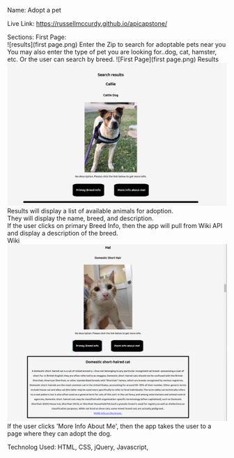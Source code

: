 Name: Adopt a pet

Live Link: https://russellmccurdy.github.io/apicapstone/

Sections:
First Page:  
![results](first page.png)
Enter the Zip to search for adoptable pets near you
You may also enter the type of pet you are looking for..dog, cat, hamster, etc.
Or the user can search by breed.
![First Page](first page.png)
Results
![results](results.png)
Results will display a list of available animals for adoption.  
 They will display the name, breed, and description.  
 If the user clicks on primary Breed Info, then the app will pull from Wiki API and display a description of the breed.  
 Wiki
![wiki](wiki.png)
If the user clicks 'More Info About Me', then the app takes the user to a page where they can adopt the dog.

Technolog Used: HTML, CSS, jQuery, Javascript,
